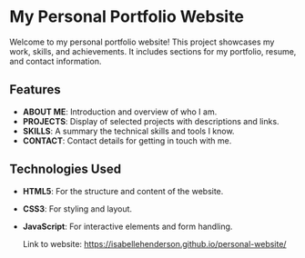 # My Personal Portfolio Website

Welcome to my personal portfolio website! This project showcases my work, skills, and achievements. It includes sections for my portfolio, resume, and contact information.

## Features

- **ABOUT ME**: Introduction and overview of who I am.
- **PROJECTS**: Display of selected projects with descriptions and links.
- **SKILLS**: A summary the technical skills and tools I know.
- **CONTACT**: Contact details for getting in touch with me.

## Technologies Used

- **HTML5**: For the structure and content of the website.
- **CSS3**: For styling and layout.
- **JavaScript**: For interactive elements and form handling.

  Link to website: https://isabellehenderson.github.io/personal-website/
